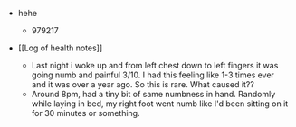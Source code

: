   * hehe

    * 979217
  * [[Log of health notes]]
    * Last night i woke up and from left chest down to left fingers it was going numb and painful 3/10. I had this feeling like 1-3 times ever and it was over a year ago. So this is rare. What caused it??
    * Around 8pm, had a tiny bit of same numbness in hand. Randomly while laying in bed, my right foot went numb like I'd been sitting on it for 30 minutes or something. 